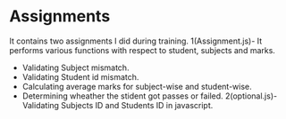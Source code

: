 # Assignments

It contains two assignments I did during training.
1(Assignment.js)- It performs various functions with respect to student, subjects and marks.
  - Validating Subject mismatch.
  - Validating Student id mismatch.
  - Calculating average marks for subject-wise and student-wise.
  - Determining wheather the stident got passes or failed.
2(optional.js)-Validating Subjects ID and Students ID in javascript.

